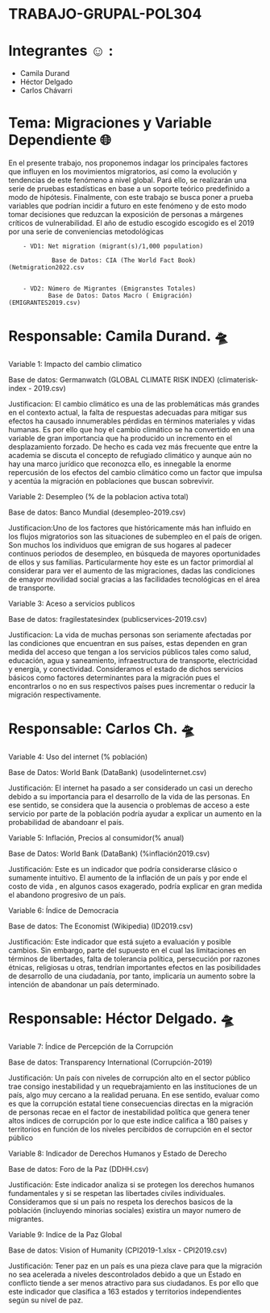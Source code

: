 # TRABAJO-GRUPAL-POL304
# Integrantes :relaxed:	  :
- Camila Durand 
- Héctor Delgado
- Carlos Chávarri

# Tema: Migraciones y Variable Dependiente :globe_with_meridians:

En el presente trabajo, nos proponemos indagar los principales factores que influyen en los movimientos migratorios, así como la evolución y tendencias de este fenómeno a nivel global. Pará ello, se realizarán una serie de pruebas estadísticas en base a un soporte teórico predefinido a modo de hipótesis. Finalmente, con este trabajo se busca poner a prueba variables que podrían incidir a futuro en este fenómeno y de esto modo tomar decisiones que reduzcan la exposición de personas a márgenes críticos de vulnerabilidad. El año de estudio escogido escogido es el 2019 por una serie de conveniencias metodológicas
                
        
        - VD1: Net migration (migrant(s)/1,000 population)
        
                Base de Datos: CIA (The World Fact Book) (Netmigration2022.csv
                
                
        - VD2: Número de Migrantes (Emigranstes Totales)
               Base de Datos: Datos Macro ( Emigración) (EMIGRANTES2019.csv)   
               
               
        
# Responsable: Camila Durand. 	:flying_saucer:

Variable 1: Impacto del cambio climatico

Base de datos: Germanwatch (GLOBAL CLIMATE RISK INDEX) (climaterisk-index - 2019.csv)

Justificacion: El cambio climático es una de las problemáticas más grandes en el contexto actual, la falta de respuestas adecuadas para mitigar sus efectos ha causado innumerables pérdidas en términos materiales y vidas humanas. Es por ello que hoy el cambio climático se ha convertido en una variable de gran importancia que ha producido un incremento en el desplazamiento forzado. De hecho es cada vez más frecuente que entre la academia se discuta el concepto de refugiado climático y aunque aún no hay una marco jurídico que reconozca ello, es innegable  la enorme repercusión de los efectos del cambio climático como un factor que impulsa y acentúa la migración  en poblaciones que buscan sobrevivir.

Variable 2: Desempleo (% de la poblacion activa total)

Base de datos: Banco Mundial (desempleo-2019.csv)

Justificacion:Uno de los factores que históricamente más han influido en los flujos migratorios son las situaciones de subempleo en el país de origen. Son muchos los individuos que emigran de sus hogares al padecer continuos periodos de desempleo, en búsqueda de mayores oportunidades de ellos y sus familias. Particularmente hoy este es un factor primordial al considerar para ver el aumento de las migraciones, dadas las condiciones de emayor movilidad social gracias a las facilidades tecnológicas en el área de transporte.

Variable 3: Aceso a servicios publicos

Base de datos: fragilestatesindex (publicservices-2019.csv)

Justificacion: La vida de muchas personas son seriamente afectadas por las condiciones que encuentran en sus países, estas dependen en gran medida del acceso que tengan a los servicios públicos tales como salud, educación, agua y saneamiento, infraestructura de transporte, electricidad y energía, y conectividad. Consideramos el estado de dichos servicios básicos como factores determinantes para la migración pues el encontrarlos o no en sus respectivos países pues incrementar o reducir la migración respectivamente. 


# Responsable: Carlos Ch. 	:flying_saucer:
 
 Variable 4:  Uso del internet (% población)
 
 Base de Datos: World Bank (DataBank) (usodelinternet.csv)
 
 Justificación:  El internet ha pasado a ser considerado un casi un derecho debido a su importancia para el desarrollo de la vida de las personas. En ese sentido, 
 se considera que la ausencia o problemas de acceso a este servicio por parte de la población podría ayudar a explicar un aumento en la probabilidad de abandoanr 
 el país. 
 
 Variable 5: Inflación, Precios al consumidor(% anual)

Base de Datos: World Bank (DataBank) (%inflación2019.csv)

Justificación: Este es un indicador que podría considerarse clásico o sumamente intuitivo. El aumento de la inflación de un país y por ende el costo de 
vida , en algunos casos exagerado, podría explicar en gran medida el abandono progresivo de un país. 

Variable 6: Índice de Democracia

Base de datos: The Economist (Wikipedia) (ID2019.csv)

Justificación:  Este indicador que está sujeto a evaluación y posible cambios. Sin embargo, parte del supuesto en el cual las limitaciones en términos de libertades, falta de tolerancia política, persecución por razones étnicas, religiosas u otras, tendrían importantes efectos en las posibilidades de desarrollo de una ciudadanía, por tanto, implicaría un aumento sobre la intención de abandonar un país determinado.


# Responsable: Héctor Delgado. 	:flying_saucer:

Variable 7: Índice de Percepción de la Corrupción

Base de datos: Transparency International (Corrupción-2019)

Justificación: Un país con niveles de corrupción alto en el sector público trae consigo inestabilidad y un requebrajamiento en las instituciones de un país, algo muy cercano a la realidad peruana. En ese sentido, evaluar como es que la corrupción estatal tiene consecuencias directas en la migración de personas recae en el factor de inestabilidad política que genera tener altos indices de corrupción por lo que este indice califica a 180 países y territorios en función de los niveles percibidos de corrupción en el sector público

Variable 8: Indicador de Derechos Humanos y Estado de Derecho

Base de datos: Foro de la Paz (DDHH.csv)

Justificación: Este indicador analiza si se protegen los derechos humanos fundamentales y si se respetan las libertades civiles individuales. Consideramos que si un país no respeta los derechos basicos de la población (incluyendo minorias sociales) existira un mayor numero de migrantes.

Variable 9: Indice de la Paz Global

Base de datos: Vision of Humanity (CPI2019-1.xlsx - CPI2019.csv)

Justificación: Tener paz en un país es una pieza clave para que la migración no sea acelerada a niveles descontrolados debido a que un Estado en conflicto tiende a ser menos atractivo para sus ciudadanos. Es por ello que este indicador que clasifica a 163 estados y territorios independientes según su nivel de paz.
        
